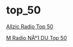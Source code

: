 # top_50

[Allzic Radio Top 50](http://allzic55.ice.infomaniak.ch/allzic55.mp3)

[M Radio NÂ°1 DU Top 50](http://mfmwr-007.ice.infomaniak.ch/mfmwr-007.mp3)

